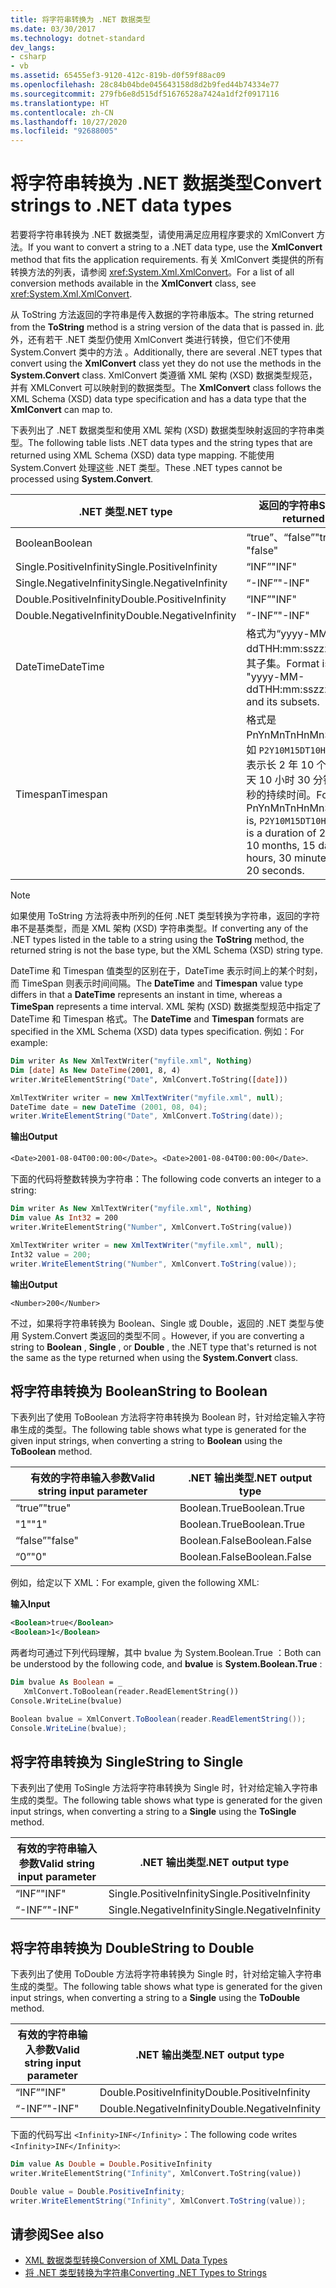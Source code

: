 ```yaml
---
title: 将字符串转换为 .NET 数据类型
ms.date: 03/30/2017
ms.technology: dotnet-standard
dev_langs:
- csharp
- vb
ms.assetid: 65455ef3-9120-412c-819b-d0f59f88ac09
ms.openlocfilehash: 28c84b04bde045643158d8d2b9fed44b74334e77
ms.sourcegitcommit: 279fb6e8d515df51676528a7424a1df2f0917116
ms.translationtype: HT
ms.contentlocale: zh-CN
ms.lasthandoff: 10/27/2020
ms.locfileid: "92688005"
---
```

# <a name="convert-strings-to-net-data-types"></a><span data-ttu-id="a5afa-102">将字符串转换为 .NET 数据类型</span><span class="sxs-lookup"><span data-stu-id="a5afa-102">Convert strings to .NET data types</span></span>

<span data-ttu-id="a5afa-103">若要将字符串转换为 .NET 数据类型，请使用满足应用程序要求的 XmlConvert 方法。</span><span class="sxs-lookup"><span data-stu-id="a5afa-103">If you want to convert a string to a .NET data type, use the **XmlConvert** method that fits the application requirements.</span></span> <span data-ttu-id="a5afa-104">有关 XmlConvert  类提供的所有转换方法的列表，请参阅 <xref:System.Xml.XmlConvert>。</span><span class="sxs-lookup"><span data-stu-id="a5afa-104">For a list of all conversion methods available in the **XmlConvert** class, see <xref:System.Xml.XmlConvert>.</span></span>  
  
 <span data-ttu-id="a5afa-105">从 ToString  方法返回的字符串是传入数据的字符串版本。</span><span class="sxs-lookup"><span data-stu-id="a5afa-105">The string returned from the **ToString** method is a string version of the data that is passed in.</span></span> <span data-ttu-id="a5afa-106">此外，还有若干 .NET 类型仍使用 XmlConvert 类进行转换，但它们不使用 System.Convert 类中的方法 。</span><span class="sxs-lookup"><span data-stu-id="a5afa-106">Additionally, there are several .NET types that convert using the **XmlConvert** class yet they do not use the methods in the **System.Convert** class.</span></span> <span data-ttu-id="a5afa-107">XmlConvert  类遵循 XML 架构 (XSD) 数据类型规范，并有 XMLConvert  可以映射到的数据类型。</span><span class="sxs-lookup"><span data-stu-id="a5afa-107">The **XmlConvert** class follows the XML Schema (XSD) data type specification and has a data type that the **XmlConvert** can map to.</span></span>  
  
 <span data-ttu-id="a5afa-108">下表列出了 .NET 数据类型和使用 XML 架构 (XSD) 数据类型映射返回的字符串类型。</span><span class="sxs-lookup"><span data-stu-id="a5afa-108">The following table lists .NET data types and the string types that are returned using XML Schema (XSD) data type mapping.</span></span> <span data-ttu-id="a5afa-109">不能使用 System.Convert 处理这些 .NET 类型。</span><span class="sxs-lookup"><span data-stu-id="a5afa-109">These .NET types cannot be processed using **System.Convert**.</span></span>  
  
|<span data-ttu-id="a5afa-110">.NET 类型</span><span class="sxs-lookup"><span data-stu-id="a5afa-110">.NET type</span></span>|<span data-ttu-id="a5afa-111">返回的字符串</span><span class="sxs-lookup"><span data-stu-id="a5afa-111">String returned</span></span>|  
|-------------------------|---------------------|  
|<span data-ttu-id="a5afa-112">Boolean</span><span class="sxs-lookup"><span data-stu-id="a5afa-112">Boolean</span></span>|<span data-ttu-id="a5afa-113">“true”、“false”</span><span class="sxs-lookup"><span data-stu-id="a5afa-113">"true", "false"</span></span>|  
|<span data-ttu-id="a5afa-114">Single.PositiveInfinity</span><span class="sxs-lookup"><span data-stu-id="a5afa-114">Single.PositiveInfinity</span></span>|<span data-ttu-id="a5afa-115">“INF”</span><span class="sxs-lookup"><span data-stu-id="a5afa-115">"INF"</span></span>|  
|<span data-ttu-id="a5afa-116">Single.NegativeInfinity</span><span class="sxs-lookup"><span data-stu-id="a5afa-116">Single.NegativeInfinity</span></span>|<span data-ttu-id="a5afa-117">“-INF”</span><span class="sxs-lookup"><span data-stu-id="a5afa-117">"-INF"</span></span>|  
|<span data-ttu-id="a5afa-118">Double.PositiveInfinity</span><span class="sxs-lookup"><span data-stu-id="a5afa-118">Double.PositiveInfinity</span></span>|<span data-ttu-id="a5afa-119">“INF”</span><span class="sxs-lookup"><span data-stu-id="a5afa-119">"INF"</span></span>|  
|<span data-ttu-id="a5afa-120">Double.NegativeInfinity</span><span class="sxs-lookup"><span data-stu-id="a5afa-120">Double.NegativeInfinity</span></span>|<span data-ttu-id="a5afa-121">“-INF”</span><span class="sxs-lookup"><span data-stu-id="a5afa-121">"-INF"</span></span>|  
|<span data-ttu-id="a5afa-122">DateTime</span><span class="sxs-lookup"><span data-stu-id="a5afa-122">DateTime</span></span>|<span data-ttu-id="a5afa-123">格式为“yyyy-MM-ddTHH:mm:sszzzzzz”及其子集。</span><span class="sxs-lookup"><span data-stu-id="a5afa-123">Format is "yyyy-MM-ddTHH:mm:sszzzzzz" and its subsets.</span></span>|  
|<span data-ttu-id="a5afa-124">Timespan</span><span class="sxs-lookup"><span data-stu-id="a5afa-124">Timespan</span></span>|<span data-ttu-id="a5afa-125">格式是 PnYnMnTnHnMnS，例如 `P2Y10M15DT10H30M20S` 表示长 2 年 10 个月 15 天 10 小时 30 分钟 20 秒的持续时间。</span><span class="sxs-lookup"><span data-stu-id="a5afa-125">Format is PnYnMnTnHnMnS that is, `P2Y10M15DT10H30M20S` is a duration of 2 years, 10 months, 15 days, 10 hours, 30 minutes, and 20 seconds.</span></span>|  
  
> [!NOTE]
> <span data-ttu-id="a5afa-126">如果使用 ToString 方法将表中所列的任何 .NET 类型转换为字符串，返回的字符串不是基类型，而是 XML 架构 (XSD) 字符串类型。</span><span class="sxs-lookup"><span data-stu-id="a5afa-126">If converting any of the .NET types listed in the table to a string using the **ToString** method, the returned string is not the base type, but the XML Schema (XSD) string type.</span></span>  
  
 <span data-ttu-id="a5afa-127">DateTime  和 Timespan  值类型的区别在于，DateTime  表示时间上的某个时刻，而 TimeSpan  则表示时间间隔。</span><span class="sxs-lookup"><span data-stu-id="a5afa-127">The **DateTime** and **Timespan** value type differs in that a **DateTime** represents an instant in time, whereas a **TimeSpan** represents a time interval.</span></span> <span data-ttu-id="a5afa-128">XML 架构 (XSD) 数据类型规范中指定了 DateTime  和 Timespan  格式。</span><span class="sxs-lookup"><span data-stu-id="a5afa-128">The **DateTime** and **Timespan** formats are specified in the XML Schema (XSD) data types specification.</span></span> <span data-ttu-id="a5afa-129">例如：</span><span class="sxs-lookup"><span data-stu-id="a5afa-129">For example:</span></span>  
  
```vb  
Dim writer As New XmlTextWriter("myfile.xml", Nothing)  
Dim [date] As New DateTime(2001, 8, 4)  
writer.WriteElementString("Date", XmlConvert.ToString([date]))  
```  
  
```csharp  
XmlTextWriter writer = new XmlTextWriter("myfile.xml", null);  
DateTime date = new DateTime (2001, 08, 04);  
writer.WriteElementString("Date", XmlConvert.ToString(date));  
```  
  
 <span data-ttu-id="a5afa-130">**输出**</span><span class="sxs-lookup"><span data-stu-id="a5afa-130">**Output**</span></span>  
  
 <span data-ttu-id="a5afa-131">`<Date>2001-08-04T00:00:00</Date>`。</span><span class="sxs-lookup"><span data-stu-id="a5afa-131">`<Date>2001-08-04T00:00:00</Date>`.</span></span>  
  
 <span data-ttu-id="a5afa-132">下面的代码将整数转换为字符串：</span><span class="sxs-lookup"><span data-stu-id="a5afa-132">The following code converts an integer to a string:</span></span>  
  
```vb  
Dim writer As New XmlTextWriter("myfile.xml", Nothing)  
Dim value As Int32 = 200  
writer.WriteElementString("Number", XmlConvert.ToString(value))  
```  
  
```csharp  
XmlTextWriter writer = new XmlTextWriter("myfile.xml", null);  
Int32 value = 200;  
writer.WriteElementString("Number", XmlConvert.ToString(value));  
```  
  
 <span data-ttu-id="a5afa-133">**输出**</span><span class="sxs-lookup"><span data-stu-id="a5afa-133">**Output**</span></span>  
  
 `<Number>200</Number>`  
  
 <span data-ttu-id="a5afa-134">不过，如果将字符串转换为 Boolean、Single 或 Double，返回的 .NET 类型与使用 System.Convert 类返回的类型不同   。</span><span class="sxs-lookup"><span data-stu-id="a5afa-134">However, if you are converting a string to **Boolean** , **Single** , or **Double** , the .NET type that's returned is not the same as the type returned when using the **System.Convert** class.</span></span>  
  
## <a name="string-to-boolean"></a><span data-ttu-id="a5afa-135">将字符串转换为 Boolean</span><span class="sxs-lookup"><span data-stu-id="a5afa-135">String to Boolean</span></span>  
 <span data-ttu-id="a5afa-136">下表列出了使用 ToBoolean  方法将字符串转换为 Boolean  时，针对给定输入字符串生成的类型。</span><span class="sxs-lookup"><span data-stu-id="a5afa-136">The following table shows what type is generated for the given input strings, when converting a string to **Boolean** using the **ToBoolean** method.</span></span>  
  
|<span data-ttu-id="a5afa-137">有效的字符串输入参数</span><span class="sxs-lookup"><span data-stu-id="a5afa-137">Valid string input parameter</span></span>|<span data-ttu-id="a5afa-138">.NET 输出类型</span><span class="sxs-lookup"><span data-stu-id="a5afa-138">.NET output type</span></span>|  
|----------------------------------|--------------------------------|  
|<span data-ttu-id="a5afa-139">“true”</span><span class="sxs-lookup"><span data-stu-id="a5afa-139">"true"</span></span>|<span data-ttu-id="a5afa-140">Boolean.True</span><span class="sxs-lookup"><span data-stu-id="a5afa-140">Boolean.True</span></span>|  
|<span data-ttu-id="a5afa-141">"1"</span><span class="sxs-lookup"><span data-stu-id="a5afa-141">"1"</span></span>|<span data-ttu-id="a5afa-142">Boolean.True</span><span class="sxs-lookup"><span data-stu-id="a5afa-142">Boolean.True</span></span>|  
|<span data-ttu-id="a5afa-143">“false”</span><span class="sxs-lookup"><span data-stu-id="a5afa-143">"false"</span></span>|<span data-ttu-id="a5afa-144">Boolean.False</span><span class="sxs-lookup"><span data-stu-id="a5afa-144">Boolean.False</span></span>|  
|<span data-ttu-id="a5afa-145">“0”</span><span class="sxs-lookup"><span data-stu-id="a5afa-145">"0"</span></span>|<span data-ttu-id="a5afa-146">Boolean.False</span><span class="sxs-lookup"><span data-stu-id="a5afa-146">Boolean.False</span></span>|  
  
 <span data-ttu-id="a5afa-147">例如，给定以下 XML：</span><span class="sxs-lookup"><span data-stu-id="a5afa-147">For example, given the following XML:</span></span>  
  
 <span data-ttu-id="a5afa-148">**输入**</span><span class="sxs-lookup"><span data-stu-id="a5afa-148">**Input**</span></span>  
  
```xml  
<Boolean>true</Boolean>  
<Boolean>1</Boolean>
```  
  
 <span data-ttu-id="a5afa-149">两者均可通过下列代码理解，其中 bvalue  为 System.Boolean.True  ：</span><span class="sxs-lookup"><span data-stu-id="a5afa-149">Both can be understood by the following code, and **bvalue** is **System.Boolean.True** :</span></span>  
  
```vb  
Dim bvalue As Boolean = _  
   XmlConvert.ToBoolean(reader.ReadElementString())  
Console.WriteLine(bvalue)  
```  
  
```csharp  
Boolean bvalue = XmlConvert.ToBoolean(reader.ReadElementString());  
Console.WriteLine(bvalue);  
```  
  
## <a name="string-to-single"></a><span data-ttu-id="a5afa-150">将字符串转换为 Single</span><span class="sxs-lookup"><span data-stu-id="a5afa-150">String to Single</span></span>  
 <span data-ttu-id="a5afa-151">下表列出了使用 ToSingle  方法将字符串转换为 Single  时，针对给定输入字符串生成的类型。</span><span class="sxs-lookup"><span data-stu-id="a5afa-151">The following table shows what type is generated for the given input strings, when converting a string to a **Single** using the **ToSingle** method.</span></span>  
  
|<span data-ttu-id="a5afa-152">有效的字符串输入参数</span><span class="sxs-lookup"><span data-stu-id="a5afa-152">Valid string input parameter</span></span>|<span data-ttu-id="a5afa-153">.NET 输出类型</span><span class="sxs-lookup"><span data-stu-id="a5afa-153">.NET output type</span></span>|  
|----------------------------------|--------------------------------|  
|<span data-ttu-id="a5afa-154">“INF”</span><span class="sxs-lookup"><span data-stu-id="a5afa-154">"INF"</span></span>|<span data-ttu-id="a5afa-155">Single.PositiveInfinity</span><span class="sxs-lookup"><span data-stu-id="a5afa-155">Single.PositiveInfinity</span></span>|  
|<span data-ttu-id="a5afa-156">“-INF”</span><span class="sxs-lookup"><span data-stu-id="a5afa-156">"-INF"</span></span>|<span data-ttu-id="a5afa-157">Single.NegativeInfinity</span><span class="sxs-lookup"><span data-stu-id="a5afa-157">Single.NegativeInfinity</span></span>|  
  
## <a name="string-to-double"></a><span data-ttu-id="a5afa-158">将字符串转换为 Double</span><span class="sxs-lookup"><span data-stu-id="a5afa-158">String to Double</span></span>  
 <span data-ttu-id="a5afa-159">下表列出了使用 ToDouble  方法将字符串转换为 Single  时，针对给定输入字符串生成的类型。</span><span class="sxs-lookup"><span data-stu-id="a5afa-159">The following table shows what type is generated for the given input strings, when converting a string to a **Single** using the **ToDouble** method.</span></span>  
  
|<span data-ttu-id="a5afa-160">有效的字符串输入参数</span><span class="sxs-lookup"><span data-stu-id="a5afa-160">Valid string input parameter</span></span>|<span data-ttu-id="a5afa-161">.NET 输出类型</span><span class="sxs-lookup"><span data-stu-id="a5afa-161">.NET output type</span></span>|  
|----------------------------------|--------------------------------|  
|<span data-ttu-id="a5afa-162">“INF”</span><span class="sxs-lookup"><span data-stu-id="a5afa-162">"INF"</span></span>|<span data-ttu-id="a5afa-163">Double.PositiveInfinity</span><span class="sxs-lookup"><span data-stu-id="a5afa-163">Double.PositiveInfinity</span></span>|  
|<span data-ttu-id="a5afa-164">“-INF”</span><span class="sxs-lookup"><span data-stu-id="a5afa-164">"-INF"</span></span>|<span data-ttu-id="a5afa-165">Double.NegativeInfinity</span><span class="sxs-lookup"><span data-stu-id="a5afa-165">Double.NegativeInfinity</span></span>|  
  
 <span data-ttu-id="a5afa-166">下面的代码写出 `<Infinity>INF</Infinity>`：</span><span class="sxs-lookup"><span data-stu-id="a5afa-166">The following code writes `<Infinity>INF</Infinity>`:</span></span>  
  
```vb  
Dim value As Double = Double.PositiveInfinity  
writer.WriteElementString("Infinity", XmlConvert.ToString(value))  
```  
  
```csharp  
Double value = Double.PositiveInfinity;  
writer.WriteElementString("Infinity", XmlConvert.ToString(value));  
```  
  
## <a name="see-also"></a><span data-ttu-id="a5afa-167">请参阅</span><span class="sxs-lookup"><span data-stu-id="a5afa-167">See also</span></span>

- [<span data-ttu-id="a5afa-168">XML 数据类型转换</span><span class="sxs-lookup"><span data-stu-id="a5afa-168">Conversion of XML Data Types</span></span>](conversion-of-xml-data-types.md)
- [<span data-ttu-id="a5afa-169">将 .NET 类型转换为字符串</span><span class="sxs-lookup"><span data-stu-id="a5afa-169">Converting .NET Types to Strings</span></span>](converting-dotnet-types-to-strings.md)
